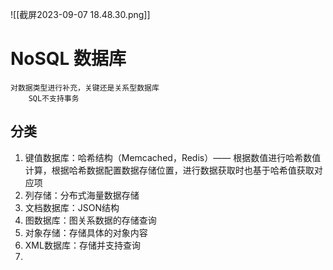 ![[截屏2023-09-07 18.48.30.png]]

# NoSQL 数据库
	对数据类型进行补充，关键还是关系型数据库
		SQL不支持事务

## 分类

1. 键值数据库：哈希结构（Memcached，Redis）—— 根据数值进行哈希数值计算，根据哈希数据配置数据存储位置，进行数据获取时也基于哈希值获取对应项
2. 列存储：分布式海量数据存储
3. 文档数据库：JSON结构
4. 图数据库：图关系数据的存储查询
5. 对象存储：存储具体的对象内容
6. XML数据库：存储并支持查询
7. 